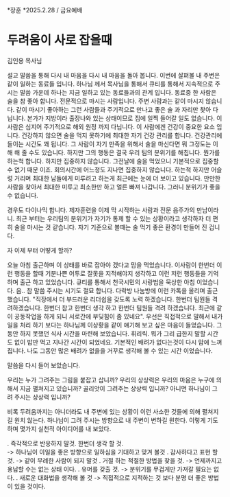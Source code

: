 *장훈 *2025.2.28 / 금요예배  
# 두려움이 사로 잡을때
 김인용 목사님

설교 말씀을 통해 다시 내 마음을 다시 내 마음을 돌아 봅니다. 이번에 살펴볼 내 주변은 같이 일하는 동료들 입니다. 하나님 께서 목사님을 통해서 큐티를 통해서 지속적으로 주시는 말씀 가운데 하나는 지금 일하고 있는 동료들과의 관계 입니다. 동료중 한 사람은 술을 참 좋아 합니다. 전문적으로 마시는 사람입니다. 주변 사람과는 같이 마시지 않습니다. 같이 마시기 좋아하는 그런 사람들과 주기적으로 만나고 좋은 술 과 자리만 찾아 다닙니다. 본가가 지방이라 출장나와 있는 상태이므로 집에 일찍 들어갈 일도 없습니다. 이 사람은 심지어 주기적으로 해외 원정 까지 다닙니다. 이 사람에겐 건강이 중요한 요소 입니다. 건강하지 않으면 술을 먹지 못하기에 최대한 자기 건강 관리를 합니다. 건강관리에 들이는 시간도 꽤 됩니다.  그 사람이 자기 만족을 위해서 술을 마신다면 뭐 그정도는 이해 해 줄 수도 있습니다. 하지만 그의 행동은 결국 우리 팀의 분위기를 해칩니다. 뭔가를 하는척 합니다. 하지만 집중하지 않습니다. 그전날에 술을 먹었으니 기본적으로 집중할 수 없기 때문 이죠. 회의시간에 어느정도 지나면 집중하지 않습니다. 하는척 하지만 어슬렁 거리며 최대한 남들에게 미루려고 하는게 최근에는 눈에 더 보이고 있습니다. 만만한 사람을 찾아서 최대한 미루고 최소한만 하고 얼른 빠져 나갑니다. 그러니 분위기가 좋을 수 없습니다. 

경우도 다이나믹 합니다. 제자훈련을 이제 막 시작하는 사람과 전문 음주가의 만남이라니. 최근 부터는 우리팀의 분위기가 자기가 통제 할 수 있는 상황이라고 생각하자 더 편히 술을 마시는 것 같습니다. 자기 기준으로 볼때는 술 먹기 좋은 환경이 만들어 진 겁니다. 

자 이제 부터 어떻게 할까? 

오늘 아침 출근하며 이 상태를 바로 잡아야 겠다고 맘을 먹었습니다. 이사람이 한번더 이런 행동을 할때 기분나쁜 어투로 잘못을 지적해야지 생각하고 이런 저런 행동들을 기억하며 출근 하고 있었습니다. 큐티를 통해서 천국시민의 사랑법을 묵상한 아침 이었습니다. 음.. 참 말씀 주시는 시기도 절묘 합니다.  다락방 나눔방에 이런 카톡을 올리며 출근 했습니다. "직장에서 더 부드러운 리더쉽을 갖도록 노력 하겠습니다. 한번더 팀원들 격려하겠습니다. 한번더 참고 한번더 생각 하고 한번더 팀원들 격려 하겠습니다. 최근에 같이 공동작업을 하게 되니 서로간에 부딪힘이 좀 있네요". 우선은 직접적으로 말해서 내가 일을 처리 하기 보다는 하나님께 이상황을 같이 얘기해 보고 싶은 마음이 들었습니다. 그동안 하지 못했던 식사 시간을 마련해 보았습니다. 휘리릭. 뭐가 그리 급한지 말할 시간도 없이 밥만 먹고 지나간 시간이 되었네요. 기본적인 배려가 없다는것이 다시 맘에 느껴 집니다. 나도 그동안 많은 배려가 없을을 거꾸로 생각해 볼 수 있는 시간 이었습니다. 

말씀을 다시 들어 보았습니다. 

우리는 누가 그려주는 그림을 붙잡고 삽니까? 우리의 상상력은 우리의 마음은 누구에 의해서 지금 펼쳐지고 있습니까? 골리앗이 그려주는 상상력 입니까? 아니면 하나님이 그려 주시는 상상력 입니까?
 
비록 두려움까지는 아니더라도 내 주변에 있는 상황이 이런 사소한 것들에 의해 펼쳐지길 원치 않는다. 하나님이 그려 주시는 방향으로 내 주변이 변하길 원한다. 이렇게 기도하며 몇가지 실천적 아이디어를 내 보았다.
 
. 즉각적으로 반응하지 말것. 한번더 생각 할 것.  
    -> 하나님이 이일을 좋은 방향으로 일하심을 기대하고 맞겨 볼것
. 감사하다고 표현 할 것.
    -> 같이 무례한 사람이 되지 말것
. 거절 하는 적절한 방법을 찾을 것. 
    -> 언제까지고 용납할 수는 없는 상태 이다. 
. 유머를 갖출 것. 
    -> 분위기를 무겁게만 가져갈 필요는 없다.
. 새로운 대화법을 생각해 볼 것 
    -> 직접적으로 지적하는 것 보다 분명 더 좋은 방법이 있을 것이다. 

